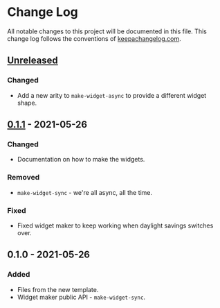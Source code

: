 # Change Log
All notable changes to this project will be documented in this file. This change log follows the conventions of [keepachangelog.com](http://keepachangelog.com/).

## [Unreleased]
### Changed
- Add a new arity to `make-widget-async` to provide a different widget shape.

## [0.1.1] - 2021-05-26
### Changed
- Documentation on how to make the widgets.

### Removed
- `make-widget-sync` - we're all async, all the time.

### Fixed
- Fixed widget maker to keep working when daylight savings switches over.

## 0.1.0 - 2021-05-26
### Added
- Files from the new template.
- Widget maker public API - `make-widget-sync`.

[Unreleased]: https://github.com/your-name/func-lab-2/compare/0.1.1...HEAD
[0.1.1]: https://github.com/your-name/func-lab-2/compare/0.1.0...0.1.1
